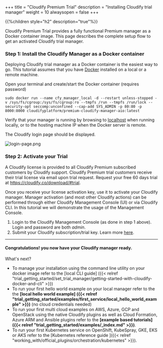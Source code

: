 +++
title = "Cloudify Premium Trial"
description = "Installing Cloudify trial manager"
weight = 10
alwaysopen = false
+++

{{%children style="h2" description="true"%}}

 Cloudify Premium Trial provides a fully functional Premium manager as a Docker container image. This page describes the complete setup flow to get an activated Cloudify trial manager.

### Step 1: Install the Cloudify Manager as a Docker container


Deploying Cloudify trial manager as a Docker container is the easiest way to go.
This tutorial assumes that you have [Docker](https://docs.docker.com/install) installed on a local or a remote machine.

Open your terminal and create/start the Docker container (requires password)
```
sudo docker run --name cfy_manager_local -d --restart unless-stopped -v /sys/fs/cgroup:/sys/fs/cgroup:ro --tmpfs /run --tmpfs /run/lock --security-opt seccomp:unconfined --cap-add SYS_ADMIN -p 80:80 -p 8000:8000 cloudifyplatform/premium-cloudify-manager-aio:latest
```

Verify that your manager is running by browsing to [localhost](http://localhost) when running locally,
or to the hosting machine IP when the Docker server is remote.

The Cloudify login page should be displayed.

![login-page.png]( /images/ui/login/login-page.png )


### Step 2: Activate your Trial

A Cloudify license is provided to all Cloudify Premium subscribed customers by Cloudify support.
Cloudify Premium trial customers receive their trial license via email upon trial request.
Request your free 60 days trial at https://cloudify.co/download/#trial.  

Once you receive your license activation key, use it to activate your Cloudify manager. Manager activation (and most other Cloudify actions) can be performed through either Cloudify Management Console (UI) or via Cloudify CLI.
In this tutorial we will demonstrate the usage of the Management Console.

1. Login to the Cloudify Management Console (as done in step 1 above). Login and password are both _admin_.
2. Submit your Cloudify subscription/trial key. Learn more [here](https://docs.cloudify.co/latest/install_maintain/installation/manager-license/#product-activation).



____

#### Congratulations! you now have your Cloudify manager ready.

What's next?

* To manage your installation using the command line utility on your docker image refer to the [local CLI guide] ({{< relref "trial_getting_started/set_trial_manager/getting-started-with-cloudify-docker-and-cli" >}})
* To run your first hello world example on your local manager refer to the the **[local hello world example] ({{< relref "trial_getting_started/examples/first_service/local_hello_world_example" >}})** (no cloud credentials needed)
* To run your first multi cloud examples on AWS, Azure, GCP and OpenStack using the native Cloudify plugins as well as Cloud Formation, Azure ARM and Ansible plugins refer to the  **[example based tutorials]({{< relref "trial_getting_started/examples/_index.md" >}})**.
* To run your first Kubernetes service on OpenShift, KubeSpray, GKE, EKS or AKS refer to the  [Kubernetes reference guide ]({{< relref "working_with/official_plugins/orchestration/kubernetes" >}}).
